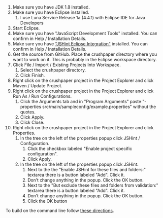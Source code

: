 <!---
Copyright 2015 CrushPaper.com.

This file is part of CrushPaper.

CrushPaper is free software: you can redistribute it and/or modify
it under the terms of version 3 of the GNU Affero General Public
License as published by the Free Software Foundation.

CrushPaper is distributed in the hope that it will be useful,
but WITHOUT ANY WARRANTY; without even the implied warranty of
MERCHANTABILITY or FITNESS FOR A PARTICULAR PURPOSE.  See the
GNU Affero General Public License for more details.

You should have received a copy of the GNU Affero General Public License
along with CrushPaper.  If not, see <http://www.gnu.org/licenses/>.
--->
1. Make sure you have JDK 1.8 installed.
1. Make sure you have Eclipse installed.
    1. I use Luna Service Release 1a (4.4.1) with Eclipse IDE for Java Developers
1. Start Eclipse.
1. Make sure you have "JavaScript Development Tools" installed. You can confirm in Help / Installation Details.
1. Make sure you have ["JSHint Eclipse Integration"](http://github.eclipsesource.com/jshint-eclipse/install.html) installed. You can confirm in Help / Installation Details.
1. Get the source from GitHub. Place the crushpaper directory where you want to work on it. This is probably in the Eclipse workspace directory. 
1. Click File / Import / Existing Projects Into Workspace.
    1. Select the crushpaper directory.
    1. Click Finish.
1. Right click on the crushpaper project in the Project Explorer and click Maven / Update Project.
1. Right click on the crushpaper project in the Project Explorer and click Run As / Run Configurations.
    1. Click the Arguments tab and in "Program Arguments" paste "-properties src/main/sampleconfig/example.properties" without the quotes.
    1. Click Apply.
    1. Click Close.
1. Right click on the crushpaper project in the Project Explorer and click Properties.
    1. In the tree on the left of the properties popup click JSHint / Configuration.
        1. Click the checkbox labeled "Enable project specific configuration".
        1. Click Apply.
    1. In the tree on the left of the properties popup click JSHint.
        1. Next to the the "Enable JSHint for these files and folders:" textarea there is a button labeled "Add". Click it.
        1. Don't change anything in the popup. Click the OK button.
        1. Next to the "But exclude these files and folders from validation:" textarea there is a button labeled "Add". Click it.
        1. Don't change anything in the popup. Click the OK button.
        1. Click the OK button

To build on the command line follow <a onclick="newPaneForLink(event, null, 'help'); return false;" href="/help/Build,-Install,-Configure-and-Run">these directions</a>.
